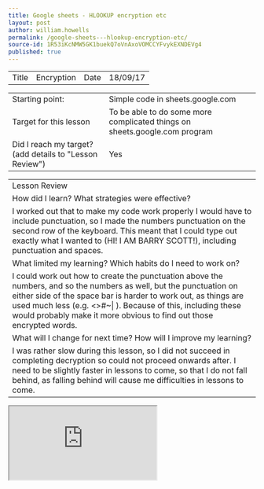 ```yaml
---
title: Google sheets - HLOOKUP encryption etc
layout: post
author: william.howells
permalink: /google-sheets---hlookup-encryption-etc/
source-id: 1R53iKcNMW5GK1buekQ7oVnAxoVOMCCYFvykEXNDEVg4
published: true
---
```

<table>
  <tr>
    <td>Title</td>
    <td>Encryption</td>
    <td>Date</td>
    <td>18/09/17</td>
  </tr>
</table>


<table>
  <tr>
    <td>Starting point:</td>
    <td>Simple code in sheets.google.com</td>
  </tr>
  <tr>
    <td>Target for this lesson</td>
    <td>To be able to do some more complicated things on sheets.google.com program</td>
  </tr>
  <tr>
    <td>Did I reach my target? 
(add details to "Lesson Review")</td>
    <td> Yes </td>
  </tr>
</table>


<table>
  <tr>
    <td>Lesson Review</td>
  </tr>
  <tr>
    <td>How did I learn? What strategies were effective? </td>
  </tr>
  <tr>
    <td>I worked out that to make my code work properly I would have to include punctuation, so I made the numbers punctuation on the second row of the keyboard.  This meant that I could type out exactly what I wanted to (HI! I AM BARRY SCOTT!), including punctuation and spaces.</td>
  </tr>
  <tr>
    <td>What limited my learning? Which habits do I need to work on? </td>
  </tr>
  <tr>
    <td>I could work out how to create the punctuation above the numbers, and so the numbers as well, but the punctuation on either side of the space bar is harder to work out, as things are used much less (e.g. <>#~| ).  Because of this, including these would probably make it more obvious to find out those encrypted words.</td>
  </tr>
  <tr>
    <td>What will I change for next time? How will I improve my learning?</td>
  </tr>
  <tr>
    <td>I was rather slow during this lesson, so I did not succeed in completing decryption so could not proceed onwards after.  I need to be slightly faster in lessons to come, so that I do not fall behind, as falling behind will cause me difficulties in lessons to come.  </td>
  </tr>
</table>

<iframe src="https://docs.google.com/spreadsheets/d/e/2PACX-1vRW0k4QtBWSmRuIgCoJ0uUjdYlDmch9rx7HQE7qdlhZ242UzKxkkDHb2iAH2fKSG6htN9lt5inm2FWA/pubhtml?widget=true&amp;headers=false"></iframe>
